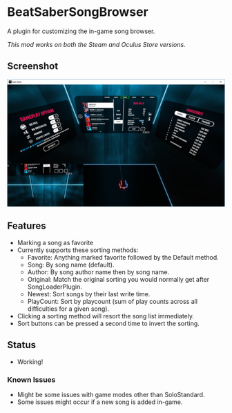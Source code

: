 # BeatSaberSongBrowser
A plugin for customizing the in-game song browser.

*This mod works on both the Steam and Oculus Store versions.*

## Screenshot

![Alt text](/Screenshot.png?raw=true "Screenshot")

## Features
- Marking a song as favorite
- Currently supports these sorting methods:
  - Favorite: Anything marked favorite followed by the Default method.
  - Song: By song name (default).
  - Author: By song author name then by song name.  
  - Original: Match the original sorting you would normally get after SongLoaderPlugin.
  - Newest: Sort songs by their last write time.
  - PlayCount: Sort by playcount (sum of play counts across all difficulties for a given song).
- Clicking a sorting method will resort the song list immediately.
- Sort buttons can be pressed a second time to invert the sorting.

## Status
- Working!

### Known Issues
- Might be some issues with game modes other than SoloStandard.
- Some issues might occur if a new song is added in-game.

